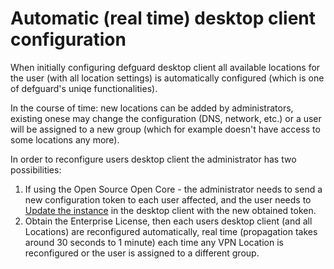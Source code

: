 # Automatic (real time) desktop client configuration

When initially configuring defguard desktop client all available locations for the user (with all location settings) is automatically configured (which is one of defguard's uniqe functionalities).

In the course of time: new locations can be added by administrators, existing onese may change the configuration (DNS, network, etc.) or a user will be assigned to a new group (which for example doesn't have access to some locations any more).

In order to reconfigure users desktop client the administrator has two possibilities:

1. If using the Open Source Open Core - the administrator needs to send a new configuration token to each user affected, and the user needs to [Update the instance](../help/configuring-vpn/add-new-instance/update-instance.md) in the desktop client with the new obtained token.
2. Obtain the Enterprise License, then each users desktop client (and all Locations) are reconfigured automatically, real time (propagation takes around 30 seconds to 1 minute) each time any VPN Location is reconfigured or the user is assigned to a different group.&#x20;
